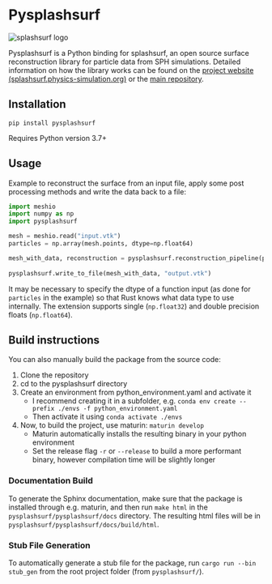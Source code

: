 # Pysplashsurf

![splashsurf logo](https://raw.githubusercontent.com/InteractiveComputerGraphics/splashsurf/main/logos/logo_small.svg "splashsurf")

Pysplashsurf is a Python binding for splashsurf, an open source surface reconstruction library for particle data from SPH simulations. Detailed information on how the library works can be found on the [project website (splashsurf.physics-simulation.org)](https://splashsurf.physics-simulation.org/) or the [main repository](https://github.com/InteractiveComputerGraphics/splashsurf).

## Installation
```
pip install pysplashsurf
```
Requires Python version 3.7+

## Usage
Example to reconstruct the surface from an input file, apply some post processing methods and write the data back to a file:
```python
import meshio
import numpy as np
import pysplashsurf

mesh = meshio.read("input.vtk")
particles = np.array(mesh.points, dtype=np.float64)

mesh_with_data, reconstruction = pysplashsurf.reconstruction_pipeline(particles, particle_radius=0.025, rest_density=1000.0, smoothing_length=2.0, cube_size=0.5, iso_surface_threshold=0.6, mesh_smoothing_weights=True, mesh_smoothing_weights_normalization=13.0, mesh_smoothing_iters=25, normals_smoothing_iters=10, mesh_cleanup=True, decimate_barnacles=True, compute_normals=True, output_raw_normals=True, subdomain_grid=True, subdomain_num_cubes_per_dim=64, output_mesh_smoothing_weights=True)
    
pysplashsurf.write_to_file(mesh_with_data, "output.vtk")
```
It may be necessary to specify the dtype of a function input (as done for `particles` in the example) so that Rust knows what data type to use internally. The extension supports single (`np.float32`) and double precision floats (`np.float64`).

## Build instructions
You can also manually build the package from the source code:
1. Clone the repository
2. cd to the pysplashsurf directory
3. Create an environment from python_environment.yaml and activate it
    - I recommend creating it in a subfolder, e.g.
    ```conda env create --prefix ./envs -f python_environment.yaml```
    - Then activate it using `conda activate ./envs`
4. Now, to build the project, use maturin: `maturin develop`
    - Maturin automatically installs the resulting binary in your python environment
    - Set the release flag `-r` or `--release` to build a more performant binary, however compilation time will be slightly longer

### Documentation Build
To generate the Sphinx documentation, make sure that the package is installed through e.g. maturin, and then run `make html` in the `pysplashsurf/pysplashsurf/docs` directory. The resulting html files will be in `pysplashsurf/pysplashsurf/docs/build/html`.

### Stub File Generation
To automatically generate a stub file for the package, run `cargo run --bin stub_gen` from the root project folder (from `pysplashsurf/`).
